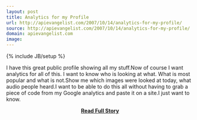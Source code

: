 ```yaml
---
layout: post
title: Analytics for my Profile
url: http://apievangelist.com/2007/10/14/analytics-for-my-profile/
source: http://apievangelist.com/2007/10/14/analytics-for-my-profile/
domain: apievangelist.com
image: 
---
```

{% include JB/setup %}<p>I have this great public profile showing all my stuff.Now of course I want analytics for all of this.  I want to know who is looking at what.  What is most popular and what is not.Show me which images were looked at today, what audio people heard.I want to be able to do this all without having to grab a piece of code from my Google analytics and paste it on a site.I just want to know.</p>
<center><p><a href="http://apievangelist.com/2007/10/14/analytics-for-my-profile/" style='padding:25px; font-sze:18px; font-weight: bold;'>Read Full Story</a></p></center>
